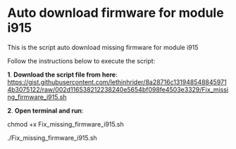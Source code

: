 # Auto download firmware for module i915
This is the script auto download missing firmware for module i915


Follow the instructions below to execute the script:

**1**. **Download the script file from here**: https://gist.githubusercontent.com/lethinhrider/8a28716c1319485488459714b3075122/raw/002d116538212238240e5654bf098fe4503e3329/Fix_missing_firmware_i915.sh

**2**. **Open terminal and run**:

chmod +x Fix_missing_firmware_i915.sh

./Fix_missing_firmware_i915.sh
